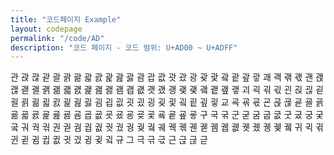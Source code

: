 ```yaml
---
title: "코드페이지 Example"
layout: codepage
permalink: "/code/AD"
description: "코드 페이지 - 코드 범위: U+AD00 ~ U+ADFF"
---
```


<span class="character">관</span>
<span class="character">괁</span>
<span class="character">괂</span>
<span class="character">괃</span>
<span class="character">괄</span>
<span class="character">괅</span>
<span class="character">괆</span>
<span class="character">괇</span>
<span class="character">괈</span>
<span class="character">괉</span>
<span class="character">괊</span>
<span class="character">괋</span>
<span class="character">괌</span>
<span class="character">괍</span>
<span class="character">괎</span>
<span class="character">괏</span>
<span class="character">괐</span>
<span class="character">광</span>
<span class="character">괒</span>
<span class="character">괓</span>
<span class="character">괔</span>
<span class="character">괕</span>
<span class="character">괖</span>
<span class="character">괗</span>
<span class="character">괘</span>
<span class="character">괙</span>
<span class="character">괚</span>
<span class="character">괛</span>
<span class="character">괜</span>
<span class="character">괝</span>
<span class="character">괞</span>
<span class="character">괟</span>
<span class="character">괠</span>
<span class="character">괡</span>
<span class="character">괢</span>
<span class="character">괣</span>
<span class="character">괤</span>
<span class="character">괥</span>
<span class="character">괦</span>
<span class="character">괧</span>
<span class="character">괨</span>
<span class="character">괩</span>
<span class="character">괪</span>
<span class="character">괫</span>
<span class="character">괬</span>
<span class="character">괭</span>
<span class="character">괮</span>
<span class="character">괯</span>
<span class="character">괰</span>
<span class="character">괱</span>
<span class="character">괲</span>
<span class="character">괳</span>
<span class="character">괴</span>
<span class="character">괵</span>
<span class="character">괶</span>
<span class="character">괷</span>
<span class="character">괸</span>
<span class="character">괹</span>
<span class="character">괺</span>
<span class="character">괻</span>
<span class="character">괼</span>
<span class="character">괽</span>
<span class="character">괾</span>
<span class="character">괿</span>
<span class="character">굀</span>
<span class="character">굁</span>
<span class="character">굂</span>
<span class="character">굃</span>
<span class="character">굄</span>
<span class="character">굅</span>
<span class="character">굆</span>
<span class="character">굇</span>
<span class="character">굈</span>
<span class="character">굉</span>
<span class="character">굊</span>
<span class="character">굋</span>
<span class="character">굌</span>
<span class="character">굍</span>
<span class="character">굎</span>
<span class="character">굏</span>
<span class="character">교</span>
<span class="character">굑</span>
<span class="character">굒</span>
<span class="character">굓</span>
<span class="character">굔</span>
<span class="character">굕</span>
<span class="character">굖</span>
<span class="character">굗</span>
<span class="character">굘</span>
<span class="character">굙</span>
<span class="character">굚</span>
<span class="character">굛</span>
<span class="character">굜</span>
<span class="character">굝</span>
<span class="character">굞</span>
<span class="character">굟</span>
<span class="character">굠</span>
<span class="character">굡</span>
<span class="character">굢</span>
<span class="character">굣</span>
<span class="character">굤</span>
<span class="character">굥</span>
<span class="character">굦</span>
<span class="character">굧</span>
<span class="character">굨</span>
<span class="character">굩</span>
<span class="character">굪</span>
<span class="character">굫</span>
<span class="character">구</span>
<span class="character">국</span>
<span class="character">굮</span>
<span class="code tofu"></span>
<span class="character">군</span>
<span class="code tofu"></span>
<span class="code tofu"></span>
<span class="character">굳</span>
<span class="code tofu"></span>
<span class="code tofu"></span>
<span class="code tofu"></span>
<span class="code tofu"></span>
<span class="code tofu"></span>
<span class="code tofu"></span>
<span class="code tofu"></span>
<span class="code tofu"></span>
<span class="character">굼</span>
<span class="character">굽</span>
<span class="character">굾</span>
<span class="character">굿</span>
<span class="character">궀</span>
<span class="character">궁</span>
<span class="character">궂</span>
<span class="code tofu"></span>
<span class="character">궄</span>
<span class="code tofu"></span>
<span class="code tofu"></span>
<span class="code tofu"></span>
<span class="character">궈</span>
<span class="character">궉</span>
<span class="character">궊</span>
<span class="code tofu"></span>
<span class="character">권</span>
<span class="code tofu"></span>
<span class="code tofu"></span>
<span class="character">궏</span>
<span class="code tofu"></span>
<span class="code tofu"></span>
<span class="code tofu"></span>
<span class="code tofu"></span>
<span class="code tofu"></span>
<span class="code tofu"></span>
<span class="code tofu"></span>
<span class="code tofu"></span>
<span class="character">궘</span>
<span class="character">궙</span>
<span class="character">궚</span>
<span class="character">궛</span>
<span class="character">궜</span>
<span class="character">궝</span>
<span class="character">궞</span>
<span class="code tofu"></span>
<span class="character">궠</span>
<span class="code tofu"></span>
<span class="code tofu"></span>
<span class="code tofu"></span>
<span class="character">궤</span>
<span class="character">궥</span>
<span class="character">궦</span>
<span class="code tofu"></span>
<span class="character">궨</span>
<span class="code tofu"></span>
<span class="code tofu"></span>
<span class="character">궫</span>
<span class="code tofu"></span>
<span class="code tofu"></span>
<span class="code tofu"></span>
<span class="code tofu"></span>
<span class="code tofu"></span>
<span class="code tofu"></span>
<span class="code tofu"></span>
<span class="code tofu"></span>
<span class="character">궴</span>
<span class="character">궵</span>
<span class="character">궶</span>
<span class="character">궷</span>
<span class="character">궸</span>
<span class="character">궹</span>
<span class="character">궺</span>
<span class="code tofu"></span>
<span class="character">궼</span>
<span class="code tofu"></span>
<span class="code tofu"></span>
<span class="code tofu"></span>
<span class="character">귀</span>
<span class="character">귁</span>
<span class="character">귂</span>
<span class="code tofu"></span>
<span class="character">귄</span>
<span class="code tofu"></span>
<span class="code tofu"></span>
<span class="character">귇</span>
<span class="code tofu"></span>
<span class="code tofu"></span>
<span class="code tofu"></span>
<span class="code tofu"></span>
<span class="code tofu"></span>
<span class="code tofu"></span>
<span class="code tofu"></span>
<span class="code tofu"></span>
<span class="character">귐</span>
<span class="character">귑</span>
<span class="character">귒</span>
<span class="character">귓</span>
<span class="character">귔</span>
<span class="character">귕</span>
<span class="character">귖</span>
<span class="code tofu"></span>
<span class="character">귘</span>
<span class="code tofu"></span>
<span class="code tofu"></span>
<span class="code tofu"></span>
<span class="character">규</span>
<span class="code tofu"></span>
<span class="code tofu"></span>
<span class="code tofu"></span>
<span class="code tofu"></span>
<span class="code tofu"></span>
<span class="code tofu"></span>
<span class="code tofu"></span>
<span class="code tofu"></span>
<span class="code tofu"></span>
<span class="code tofu"></span>
<span class="code tofu"></span>
<span class="code tofu"></span>
<span class="code tofu"></span>
<span class="code tofu"></span>
<span class="code tofu"></span>
<span class="code tofu"></span>
<span class="code tofu"></span>
<span class="code tofu"></span>
<span class="code tofu"></span>
<span class="code tofu"></span>
<span class="code tofu"></span>
<span class="code tofu"></span>
<span class="code tofu"></span>
<span class="code tofu"></span>
<span class="code tofu"></span>
<span class="code tofu"></span>
<span class="code tofu"></span>
<span class="character">그</span>
<span class="character">극</span>
<span class="character">귺</span>
<span class="character">귻</span>
<span class="character">근</span>
<span class="character">귽</span>
<span class="character">귾</span>
<span class="character">귿</span>